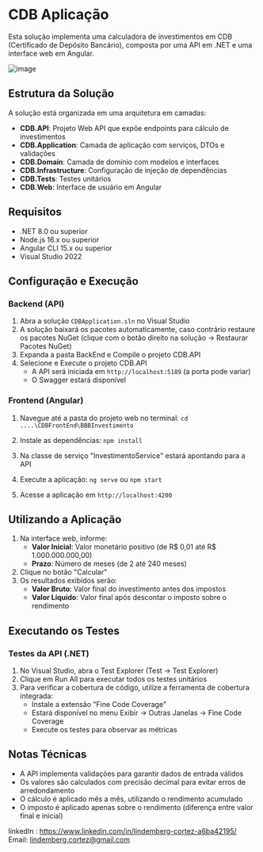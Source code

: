 # CDB Aplicação

Esta solução implementa uma calculadora de investimentos em CDB (Certificado de Depósito Bancário), composta por uma API em .NET e uma interface web em Angular.


![image](https://github.com/user-attachments/assets/5e1629e9-27cc-42b7-941a-53bcd5d34370)



## Estrutura da Solução

A solução está organizada em uma arquitetura em camadas:

- **CDB.API**: Projeto Web API que expõe endpoints para cálculo de investimentos
- **CDB.Application**: Camada de aplicação com serviços, DTOs e validações
- **CDB.Domain**: Camada de domínio com modelos e interfaces
- **CDB.Infrastructure**: Configuração de injeção de dependências
- **CDB.Tests**: Testes unitários
- **CDB.Web**: Interface de usuário em Angular

## Requisitos

- .NET 8.0 ou superior
- Node.js 16.x ou superior
- Angular CLI 15.x ou superior
- Visual Studio 2022 

## Configuração e Execução

### Backend (API)

1. Abra a solução `CDBApplication.sln` no Visual Studio
2. A solução baixará os pacotes automaticamente, caso contrário restaure os pacotes NuGet (clique com o botão direito na solução → Restaurar Pacotes NuGet)
3. Expanda a pasta BackEnd e Compile o projeto CDB.API
4. Selecione e Execute o projeto CDB.API 
   - A API será iniciada em `http://localhost:5189` (a porta pode variar)
   - O Swagger estará disponível 

### Frontend (Angular)

1. Navegue até a pasta do projeto web no terminal: `cd ....\CDBFrontEnd\BBBInvestimento`
2. Instale as dependências: `npm install`
3. Na classe de serviço "InvestimentoService" estará apontando para a API
  
4. Execute a aplicação: `ng serve` ou `npm start`
5. Acesse a aplicação em `http://localhost:4200`

## Utilizando a Aplicação

1. Na interface web, informe:
   - **Valor Inicial**: Valor monetário positivo (de R$ 0,01 até R$ 1.000.000.000,00)
   - **Prazo**: Número de meses (de 2 até 240 meses)
2. Clique no botão "Calcular"
3. Os resultados exibidos serão:
   - **Valor Bruto**: Valor final do investimento antes dos impostos
   - **Valor Líquido**: Valor final após descontar o imposto sobre o rendimento

## Executando os Testes

### Testes da API (.NET)

1. No Visual Studio, abra o Test Explorer (Test → Test Explorer)
2. Clique em Run All para executar todos os testes unitários
3. Para verificar a cobertura de código, utilize a ferramenta de cobertura integrada:
   - Instale a extensão "Fine Code Coverage"
   - Estará disponível no menu Exibir -> Outras Janelas -> Fine Code Coverage
   - Execute os testes para observar as métricas

## Notas Técnicas

- A API implementa validações para garantir dados de entrada válidos
- Os valores são calculados com precisão decimal para evitar erros de arredondamento
- O cálculo é aplicado mês a mês, utilizando o rendimento acumulado
- O imposto é aplicado apenas sobre o rendimento (diferença entre valor final e inicial)



linkedIn : https://www.linkedin.com/in/lindemberg-cortez-a6ba42195/
Email: lindemberg.cortez@gmail.com

